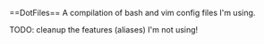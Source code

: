 ==DotFiles==
A compilation of bash and vim config files I'm using.

TODO: cleanup the features (aliases) I'm not using!